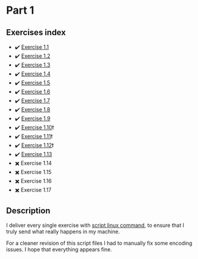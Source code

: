 # Part 1

## Exercises index

- :heavy_check_mark: [Exercise 1.1](https://github.com/srpepperoni/devOpsWithDocker/tree/master/part_1/exercise_1-1)
- :heavy_check_mark: [Exercise 1.2](https://github.com/srpepperoni/devOpsWithDocker/tree/master/part_1/exercise_1-2)
- :heavy_check_mark: [Exercise 1.3](https://github.com/srpepperoni/devOpsWithDocker/tree/master/part_1/exercise_1-3)
- :heavy_check_mark: [Exercise 1.4](https://github.com/srpepperoni/devOpsWithDocker/tree/master/part_1/exercise_1-4)
- :heavy_check_mark: [Exercise 1.5](https://github.com/srpepperoni/devOpsWithDocker/tree/master/part_1/exercise_1-5)
- :heavy_check_mark: [Exercise 1.6](https://github.com/srpepperoni/devOpsWithDocker/tree/master/part_1/exercise_1-6)
- :heavy_check_mark: [Exercise 1.7](https://github.com/srpepperoni/devOpsWithDocker/tree/master/part_1/exercise_1-7)
- :heavy_check_mark: [Exercise 1.8](https://github.com/srpepperoni/devOpsWithDocker/tree/master/part_1/exercise_1-8)
- :heavy_check_mark: [Exercise 1.9](https://github.com/srpepperoni/devOpsWithDocker/tree/master/part_1/exercise_1-9)
- :heavy_check_mark: [Exercise 1.10](https://github.com/srpepperoni/devOpsWithDocker/tree/master/part_1/exercise_1-10):heavy_exclamation_mark:
- :heavy_check_mark: [Exercise 1.11](https://github.com/srpepperoni/devOpsWithDocker/tree/master/part_1/exercise_1-11):heavy_exclamation_mark:
- :heavy_check_mark: [Exercise 1.12](https://github.com/srpepperoni/devOpsWithDocker/tree/master/part_1/exercise_1-12):heavy_exclamation_mark:
- :heavy_check_mark: [Exercise 1.13](https://github.com/srpepperoni/devOpsWithDocker/tree/master/part_1/exercise_1-13)
- :heavy_multiplication_x: Exercise 1.14
- :heavy_multiplication_x: Exercise 1.15
- :heavy_multiplication_x: Exercise 1.16
- :heavy_multiplication_x: Exercise 1.17

## Description

I deliver every single exercise with [script linux command](http://man7.org/linux/man-pages/man1/script.1.html), to ensure that I truly send what really happens in my machine.

For a cleaner revision of this script files I had to manually fix some encoding issues. I hope that everything appears fine.
